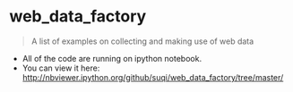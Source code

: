 # web_data_factory
> A list of examples on collecting and making use of web data

- All of the code are running on ipython notebook.
- You can view it here: http://nbviewer.ipython.org/github/suqi/web_data_factory/tree/master/
